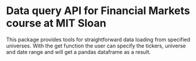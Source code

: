 # Data query API for Financial Markets course at MIT Sloan

This package provides tools for straightforward data loading from specified universes.
With the get function the user can specify the tickers, universe and date range and will get a pandas dataframe as a result.